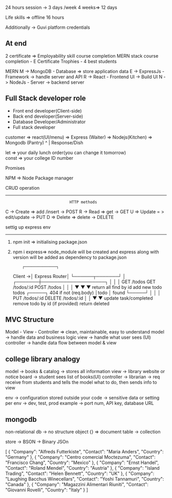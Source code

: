 24 hours session -> 3 days /week
4 weeks=> 12 days

Life skills => offline 16 hours

Additionally -> Guvi platform credentials

## At end

2 certificate => Employability skill course completion
MERN stack course completion - E Certificate
Trophies - 4 best students

MERN
M -> MongoDB - Database => store application data
E -> ExpressJs - Framework -> handle server and API
R -> React - Frontend UI -> Build UI
N -> NodeJs - Server -> backend server

## Full Stack developer role

- Front end developer(Client-side)
- Back end developer(Server-side)
- Database Developer/Administrator
- Full stack developer

customer => react(UI/menu) => Express (Waiter) => Nodejs(Kitchen) => Mongodb (Pantry)
^
|
Response/Dish

let => your daily lunch order(you can change it tomorrow)  
 const => your college ID number

Promises

NPM => Node Package manager

CRUD operation

---

                                HTTP methods

C -> Create => add /insert -> POST
R -> Read => get -> GET
U => Update = > edit/update -> PUT
D => Delete => delete -> DELETE

settig up express env

---

1.  npm init => initialising package.json
2.  npm i express=> node_module will be created and express along with version will be added as dependency to package.json

            ┌──────────────┐

    Client →│ Express Router│
    └──────┬───────┘
    │
    ┌───────┼────────────────────┐
    │ │ │
    GET /todos GET /todos/:id POST /todos
    │ │ │
    ▼ ▼ ▼
    return all find by id add new todo
    todos ┌─────┐ 404 if not (req.body)
    │todo │ found
    └─────┘
    │ │ │
    PUT /todos/:id DELETE /todos/:id
    │ │
    ▼ ▼
    update task/completed remove todo by id
    (if provided) return deleted

## MVC Structure

Model - View - Controller => clean, maintainable, easy to understand
model -> handle data and business logic
view -> handle what user sees (UI)
controller -> handle data flow between model & view

## college library analogy

model -> books & catalog -> stores all information
view -> library website or notice board -> student sees list of books(UI)
controller -> librarian -> req receive from students and tells the model what to do, then sends info to view


env -> configuration stored outside your code -> sensitive data or setting per env -> dev, test, prod
example -> port num, API key, database URL


mongodb
--------

non-relational db  ->  no structure
object {} => document
table -> collection

store -> BSON  -> Binary JSOn

[
  {
    "Company": "Alfreds Futterkiste",
    "Contact": "Maria Anders",
    "Country": "Germany"
  },
  {
    "Company": "Centro comercial Moctezuma",
    "Contact": "Francisco Chang",
    "Country": "Mexico"
  },
  {
    "Company": "Ernst Handel",
    "Contact": "Roland Mendel",
    "Country": "Austria"
  },
  {
    "Company": "Island Trading",
    "Contact": "Helen Bennett",
    "Country": "UK"
  },
  {
    "Company": "Laughing Bacchus Winecellars",
    "Contact": "Yoshi Tannamuri",
    "Country": "Canada"
  },
  {
    "Company": "Magazzini Alimentari Riuniti",
    "Contact": "Giovanni Rovelli",
    "Country": "Italy"
  }
]